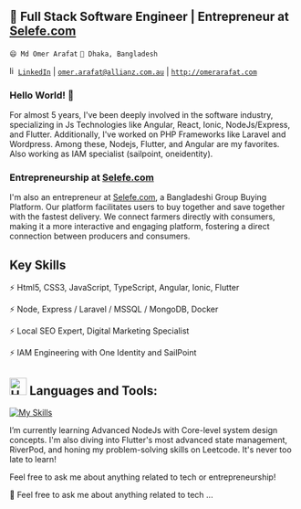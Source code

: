 ## 🔭 Full Stack Software Engineer | Entrepreneur at [Selefe.com](https://selefe.com)

`😄 Md Omer Arafat`
`🌱 Dhaka, Bangladesh`

<a href="https://www.linkedin.com/in/arafatomer66/" target="_blank"><img  src="https://avatars3.githubusercontent.com/u/357098" width="15" height="15" alt="linkedin logo"/>`LinkedIn`</a> | <a href="mailto:arafatomer66@gmail.com">`omer.arafat@allianz.com.au`</a> | <a href="http://omerarafat.com">`http://omerarafat.com`</a>

### Hello World! 👋

For almost 5 years, I've been deeply involved in the software industry, specializing in Js Technologies like Angular, React, Ionic, NodeJs/Express, and Flutter. Additionally, I've worked on PHP Frameworks like Laravel and Wordpress. Among these, Nodejs, Flutter, and Angular are my favorites. Also working as IAM specialist (sailpoint, oneidentity). 

### Entrepreneurship at [Selefe.com](https://selefe.com)

I'm also an entrepreneur at [Selefe.com](https://selefe.com), a Bangladeshi Group Buying Platform. Our platform facilitates users to buy together and save together with the fastest delivery. We connect farmers directly with consumers, making it a more interactive and engaging platform, fostering a direct connection between producers and consumers.

## Key Skills

⚡ Html5, CSS3, JavaScript, TypeScript, Angular, Ionic, Flutter

⚡ Node, Express / Laravel / MSSQL / MongoDB, Docker

⚡ Local SEO Expert, Digital Marketing Specialist

⚡ IAM Engineering with One Identity and SailPoint

## <img src="https://raw.githubusercontent.com/Tarikul-Islam-Anik/Animated-Fluent-Emojis/master/Emojis/Objects/Hammer%20and%20Wrench.png" alt="Hammer and Wrench" width="30" height="30" /> **Languages and Tools:**  
[![My Skills](https://skillicons.dev/icons?i=html,css,tailwind,js,react,vite,ts,next,expressjs,nodejs,mongodb,firebase,md,git,github,vscode,jest,styledcomponents,postman,stackoverflow&perline=13)](#)



I’m currently learning Advanced NodeJs with Core-level system design concepts. I'm also diving into Flutter's most advanced state management, RiverPod, and honing my problem-solving skills on Leetcode. It's never too late to learn!

Feel free to ask me about anything related to tech or entrepreneurship!


💬 Feel free to ask me about anything related to tech ...

<!--
**arafatomer66/arafatomer66** is a ✨ _special_ ✨ repository because its `README.md` (this file) appears on your GitHub profile.

Here are some ideas to get you started:

- 🔭 I’m currently working on ...
- 🌱 I’m currently learning ...
- 👯 I’m looking to collaborate on ...
- 🤔 I’m looking for help with ...
- 💬 Ask me about ...
- 📫 How to reach me: ...
- 😄 Pronouns: ...
- ⚡ Fun fact: ...
-->
